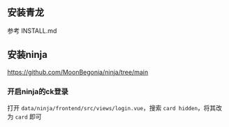 ## 安装青龙
参考 INSTALL.md

## 安装ninja
https://github.com/MoonBegonia/ninja/tree/main

### 开启ninja的ck登录
打开 `data/ninja/frontend/src/views/login.vue`，搜索 `card hidden`，将其改为 `card` 即可
